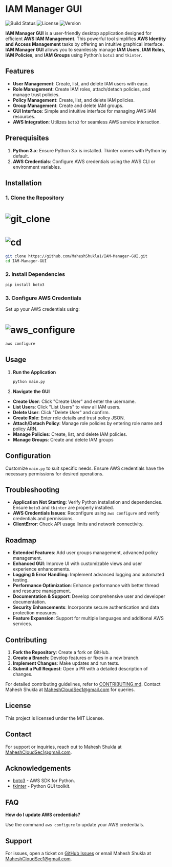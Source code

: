 # IAM Manager GUI

![Build Status](https://img.shields.io/github/workflow/status/MaheshShukla1/IAM-Automation-GUI/CI)
![License](https://img.shields.io/github/license/MaheshShukla1/IAM-Automation-GUI)
![Version](https://img.shields.io/github/release/MaheshShukla1/IAM-Automation-GUI)

**IAM Manager GUI** is a user-friendly desktop application designed for efficient **AWS IAM Management**. This powerful tool simplifies **AWS Identity and Access Management** tasks by offering an intuitive graphical interface. **IAM Manager GUI** allows you to seamlessly manage **IAM Users**, **IAM Roles**, **IAM Policies**, and **IAM Groups** using Python’s `boto3` and `tkinter`.

## Features

- **User Management**: Create, list, and delete IAM users with ease.
- **Role Management**: Create IAM roles, attach/detach policies, and manage trust policies.
- **Policy Management**: Create, list, and delete IAM policies.
- **Group Management**: Create and delete IAM groups.
- **GUI Interface**: Simple and intuitive interface for managing AWS IAM resources.
- **AWS Integration**: Utilizes `boto3` for seamless AWS service interaction.

## Prerequisites

1. **Python 3.x**: Ensure Python 3.x is installed. Tkinter comes with Python by default.
2. **AWS Credentials**: Configure AWS credentials using the AWS CLI or environment variables.

## Installation

### 1. Clone the Repository
# ![git_clone](https://github.com/user-attachments/assets/6672bebb-6052-4dfe-8bcf-2d8c0ad6b67e)
# ![cd](https://github.com/user-attachments/assets/764f0bb4-0f65-46ba-98bb-cf391fa2cd1c)

```bash
git clone https://github.com/MaheshShukla1/IAM-Manager-GUI.git
cd IAM-Manager-GUI
```

### 2. Install Dependencies

```bash
pip install boto3
```

### 3. Configure AWS Credentials
Set up your AWS credentials using:
# ![aws_configure](https://github.com/user-attachments/assets/a1646b82-8d49-40b9-9ca7-2f2ec96695c7)

```bash
aws configure
```

## Usage

1. **Run the Application**
    ```bash  
    python main.py
    ```
    
2. **Navigate the GUI**

- **Create User**: Click "Create User" and enter the username.
- **List Users**: Click "List Users" to view all IAM users.
- **Delete User**: Click "Delete User" and confirm.
- **Create Role**: Enter role details and trust policy JSON.
- **Attach/Detach Policy**: Manage role policies by entering role name and policy ARN.
- **Manage Policies**: Create, list, and delete IAM policies.
- **Manage Groups**: Create and delete IAM groups

## Configuration

Customize `main.py` to suit specific needs. Ensure AWS credentials have the necessary permissions for desired operations.

## Troubleshooting

- **Application Not Starting**: Verify Python installation and dependencies. Ensure `boto3` and `tkinter` are properly installed.
- **AWS Credentials Issues**: Reconfigure using `aws configure` and verify credentials and permissions.
- **ClientError**: Check API usage limits and network connectivity.

## Roadmap

- **Extended Features**: Add user groups management, advanced policy management.
- **Enhanced GUI**: Improve UI with customizable views and user experience enhancements.
- **Logging & Error Handling**: Implement advanced logging and automated testing.
- **Performance Optimization**: Enhance performance with better thread and resource management.
- **Documentation & Support**: Develop comprehensive user and developer documentation.
- **Security Enhancements**: Incorporate secure authentication and data protection measures.
- **Feature Expansion**: Support for multiple languages and additional AWS services.

## Contributing

1. **Fork the Repository**: Create a fork on GitHub.
2. **Create a Branch**: Develop features or fixes in a new branch.
3. **Implement Changes**: Make updates and run tests.
4. **Submit a Pull Request**: Open a PR with a detailed description of changes.

For detailed contributing guidelines, refer to [CONTRIBUTING.md](https://github.com/MaheshShukla1/CONTRIBUTING.md). Contact Mahesh Shukla at MaheshCloudSec1@gmail.com for queries.

## License

This project is licensed under the MIT License.

## Contact

For support or inquiries, reach out to Mahesh Shukla at MaheshCloudSec1@gmail.com.

## Acknowledgements

- [boto3](https://github.com/boto/boto3) - AWS SDK for Python.
- [tkinter](https://docs.python.org/3/library/tkinter.html) - Python GUI toolkit.

## FAQ

**How do I update AWS credentials?**

Use the command `aws configure` to update your AWS credentials.

## Support

For issues, open a ticket on [GitHub Issues](https://github.com/MaheshShukla1/IAM-Manager-GUI/issues) or email Mahesh Shukla at MaheshCloudSec1@gmail.com.
